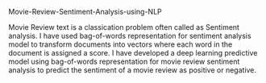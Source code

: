 Movie-Review-Sentiment-Analysis-using-NLP

Movie Review text is a classication problem often called as Sentiment analysis. I have used bag-of-words representation for sentiment    analysis model to transform documents into vectors where each word in the document is assigned a score.
I have developed a deep learning predictive model using bag-of-words representation for movie review sentiment analysis to predict the sentiment of a movie review as positive or negative.
